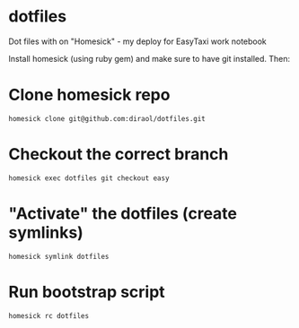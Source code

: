 dotfiles
========

Dot files with on "Homesick" - my deploy for EasyTaxi work notebook

Install homesick (using ruby gem) and make sure to have git installed.
Then:

# Clone homesick repo
``homesick clone git@github.com:diraol/dotfiles.git``

# Checkout the correct branch
``homesick exec dotfiles git checkout easy``

# "Activate" the dotfiles (create symlinks) 
``homesick symlink dotfiles``

# Run bootstrap script
``homesick rc dotfiles``
